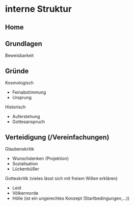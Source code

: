 # interne Struktur

## Home

## Grundlagen

Beweisbarkeit

## Gründe

Kosmologisch
- Feinabstimmung
- Ursprung

Historisch
- Auferstehung
- Gottesanspruch

## Verteidigung (/Vereinfachungen)

Glaubenskritik
- Wunschdenken (Projektion)
- Sozialisation
- Lückenbüßer

Gotteskritik (vieles lässt sich mit freiem Willen erklären)
- Leid
- Völkermorde
- Hölle (ist ein ungerechtes Konzept (Startbedingungen,...))